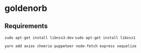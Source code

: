 # goldenorb

## Requirements
`sudo apt-get install libnss3-dev`
`sudo apt-get install libxss1`

`yarn add axios cheerio puppeteer node-fetch express sequelize`